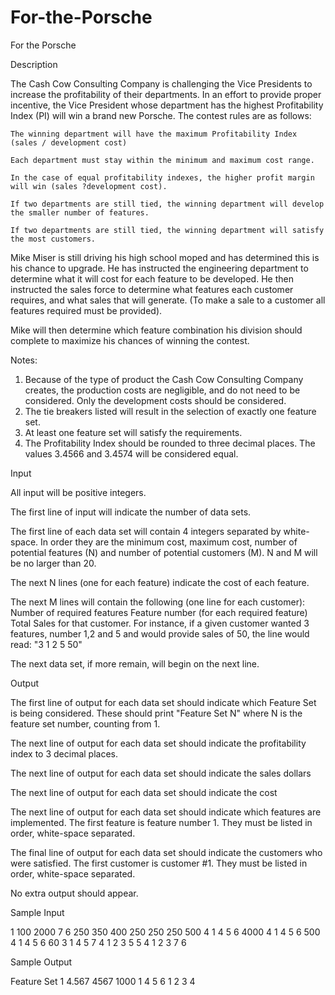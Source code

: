 # For-the-Porsche

For the Porsche

Description

The Cash Cow Consulting Company is challenging the Vice Presidents to increase the profitability of their departments. In an effort to provide proper incentive, the Vice President whose department has the highest Profitability Index (PI) will win a brand new Porsche. The contest rules are as follows:


    The winning department will have the maximum Profitability Index (sales / development cost)

    Each department must stay within the minimum and maximum cost range.

    In the case of equal profitability indexes, the higher profit margin will win (sales ?development cost).

    If two departments are still tied, the winning department will develop the smaller number of features.

    If two departments are still tied, the winning department will satisfy the most customers.



Mike Miser is still driving his high school moped and has determined this is his chance to upgrade. He has instructed the engineering department to determine what it will cost for each feature to be developed. He then instructed the sales force to determine what features each customer requires, and what sales that will generate. (To make a sale to a customer all features required must be provided).

Mike will then determine which feature combination his division should complete to maximize his chances of winning the contest.

Notes:

1. Because of the type of product the Cash Cow Consulting Company creates, the production costs are negligible, and do not need to be considered. Only the development costs should be considered.
2. The tie breakers listed will result in the selection of exactly one feature set.
3. At least one feature set will satisfy the requirements.
4. The Profitability Index should be rounded to three decimal places. The values 3.4566 and 3.4574 will be considered equal.

Input

All input will be positive integers.

The first line of input will indicate the number of data sets.

The first line of each data set will contain 4 integers separated by white-space. In order they are the minimum cost, maximum cost, number of potential features (N) and number of potential customers (M). N and M will be no larger than 20.

The next N lines (one for each feature) indicate the cost of each feature.

The next M lines will contain the following (one line for each customer):
Number of required features Feature number (for each required feature) Total Sales for that customer.
For instance, if a given customer wanted 3 features, number 1,2 and 5 and would provide sales of 50, the line would read: "3 1 2 5 50"

The next data set, if more remain, will begin on the next line.

Output

The first line of output for each data set should indicate which Feature Set is being considered. These should print "Feature Set N" where N is the feature set number, counting from 1.

The next line of output for each data set should indicate the profitability index to 3 decimal places.

The next line of output for each data set should indicate the sales dollars

The next line of output for each data set should indicate the cost

The next line of output for each data set should indicate which features are implemented.
The first feature is feature number 1. They must be listed in order, white-space separated.

The final line of output for each data set should indicate the customers who were satisfied. The first customer is customer #1. They must be listed in order, white-space separated.

No extra output should appear.

Sample Input

1 
100 2000 7 6 
250 
350 
400 
250 
250 
250 
500 
4 1 4 5 6 4000 
4 1 4 5 6 500 
4 1 4 5 6 60 
3 1 4 5 7 
4 1 2 3 5 5 
4 1 2 3 7 6 

Sample Output

Feature Set 1 
4.567 
4567 
1000 
1 4 5 6 
1 2 3 4
